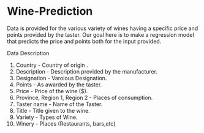 # Wine-Prediction
Data is provided for the various variety of wines having a specific price and points provided by the taster. Our goal here is to make a regression model that predicts the price and points both for the input provided.


Data Description

1. Country - Country of origin .
2. Description - Description provided by the manufacturer.
3. Designation - Varoious Designation.
4. Points - As awarded by the taster.
5. Price - Price of the wine ($).
6. Province, Region 1, Region 2 - Places of consumption.
7. Taster name - Name of the Taster.
8. Title - Title given to the wine.
9. Variety - Types of Wine.
10. Winery - Places (Restaurants, bars,etc) 
